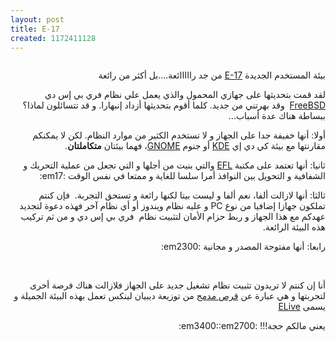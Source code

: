 ```yaml
---
layout: post
title: E-17
created: 1172411128
---
```

<p align="center" dir="rtl"><a href="http://yousef.raffah.com/node/131"><img src="http://yousef.raffah.com/drupalfiles/images/e170Feb-400.jpg" alt="" /></a></p>
<p dir="rtl">بيئة المستخدم  الجديدة <a href="http://www.get-e.org">E-17</a> من جد رااااائعة....بل أكثر من رائعة</p>
<p dir="rtl">لقد قمت بتحديثها على جهازي المحمول والذي يعمل علي نظام فري بي إس دي <a href="http://www.freebsd.org">FreeBSD</a>&nbsp; وقد بهرتني من جديد. كلما أقوم بتحديثها أزداد إنبهارا. و قد تتسائلون لماذا؟ ببساطة هناك عدة أسباب...</p>
<p dir="rtl">أولا: أنها خفيفة جدا على الجهاز و لا تستخدم الكثير من موارد النظام. لكن لا يمكنكم مقارنتها مع بيئة كي دي إي <a href="http://kde.org/">KDE</a> أو جنوم <a href="http://www.gnome.org/">GNOME</a>، فهما بيئتان <strong>متكاملتان</strong>.</p>
<p dir="rtl">ثانيا: أنها تعتمد على مكتبة <a href="http://www4.get-e.org/Main/FAQs/#x0">EFL</a> والتي بنيت من أجلها و التي تجعل من عملية التحريك و الشفافية و التحويل بين النوافذ أمرا سلسا للغاية و ممتعا في نفس الوقت :em17:</p>
<p dir="rtl">ثالثا: أنها لازالت ألفا، نعم ألفا و ليست بيتا لكنها رائعة و تستحق التجربة.&nbsp; فإن كنتم تملكون جهازا إضافيا من نوع PC و عليه نظام ويندوز أو أي نظام آخر فهذه دعوة لتجديد عهدكم مع هذا الجهاز و ربط حزام الأمان لتثبيت نظام&nbsp; فري بي إس دي و من ثم تركيب هذه البيئة الرائعة.</p>
<p dir="rtl">رابعا: أنها مفتوحة المصدر و مجانية :em2300:</p>
<p dir="rtl">&nbsp;</p>
<p dir="rtl">أنا إن كنتم لا تريدون تثبيت نظام تشغيل جديد على الجهاز فلازالت هناك فرصة أخرى لتجربتها و هي عبارة عن <a href="http://www.elivecd.org/">قرص مدمج</a> من توزيعة ديبيان لينكس تعمل بهذه البيئة الجميلة و يسمى <a href="http://www.elivecd.org/">ELive</a></p>
<p dir="rtl">يعني مالكم حجة!!! :em3400::em2700:</p>
<p align="center" dir="rtl"><a href="http://yousef.raffah.com/node/132"><img src="http://yousef.raffah.com/drupalfiles/images/e170Feb-2-400.jpg" alt="" /></a></p>
